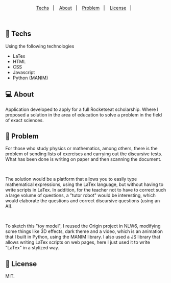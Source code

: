 <p align="center">
  <a href="#-techs">Techs</a>&nbsp;&nbsp;&nbsp;|&nbsp;&nbsp;&nbsp;
  <a href="#-about">About</a>&nbsp;&nbsp;&nbsp;|&nbsp;&nbsp;&nbsp;
  <a href="#-problem">Problem</a>&nbsp;&nbsp;&nbsp;|&nbsp;&nbsp;&nbsp;
  <a href="#-license">License</a>&nbsp;&nbsp;&nbsp;|&nbsp;&nbsp;&nbsp;
</p>

<br>

## 🚀 Techs

Using the following technologies

- LaTex
- HTML
- CSS
- Javascript
- Python (MANIM)

## 💻 About

Application developed to apply for a full Rocketseat scholarship. Where I proposed a solution in the area of ​​education to solve a problem in the field of exact sciences.

## 🤔 Problem

For those who study physics or mathematics, among others, there is the problem of sending lists of exercises and carrying out the discursive tests. What has been done is writing on paper and then scanning the document.

<br>

The solution would be a platform that allows you to easily type mathematical expressions, using the LaTex language, but without having to write scripts in LaTex. In addition, for the teacher not to have to correct such a large volume of questions, a "tutor robot" would be interesting, which would elaborate the questions and correct discursive questions (using an AI).

<br>

To sketch this "toy model", I reused the Origin project in NLW6, modifying some things like 3D effects, dark theme and a video, which is an animation that I built in Python, using the MANIM library. I also used a JS library that allows writing LaTex scripts on web pages, here I just used it to write "LaTex" in a stylized way.

## 📝 License

MIT.
